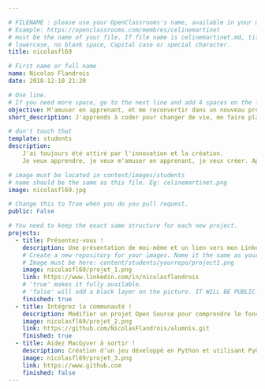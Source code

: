 ```yaml
---

# FILENAME : please use your OpenClassrooms's name, available in your url.
# Example: https://openclassrooms.com/membres/celinemartinet
# must be the name of your file. If file name is celinemartinet.md, title is celinemartinet.
# lowercase, no blank space, Capital case or special character.
title: nicolasfl69

# First name or full name
name: Nicolas Flandrois
date: 2018-12-10 21:20

# One line.
# If you need more space, go to the next line and add 4 spaces on the left, as in 'description'.
objective: M'amuser en apprenant, et me reconvertir dans un nouveau projet de vie.
short_description: J'apprends à coder pour changer de vie, me faire plaisir, et créer.

# don't touch that
template: students
description:
    J'ai toujours été attiré par l'innovation et la création.
    Je veux apprendre, je veux m'amuser en apprenant, je veux créer. Apprendre à coder me permettra de façon actif d'orienter ma vie selon mes objectifs.

# image must be located in content/images/students
# name should be the same as this file. Eg: celinemartinet.png
image: nicolasfl69.jpg

# Change this to True when you do you pull request.
public: False

# You need to keep the exact same structure for each new project.
projects:
  - title: Présentez-vous !
    description: Une présentation de moi-même et un lien vers mon LinkedIn.
    # Create a new repository for your images. Name it the same as your nickname and profile picture.
    # Image must be here: content/students/yourrepo/project1.png
    image: nicolasfl69/projet_1.png
    link: https://www.linkedin.com/in/nicolasflandrois
    # 'true' makes it fully available.
    # 'false' will add a black layer on the picture. IT WILL BE PUBLIC!
    finished: true
  - title: Intégrez la communauté !
    description: Modifier un projet Open Source pour comprendre le fonctionnement de Git, de Github et des pull requests. 
    image: nicolasfl69/projet_2.png
    link: https://github.com/NicolasFlandrois/alumnis.git
    finished: true
  - title: Aidez MacGyver à sortir !
    description: Création d’un jeu développé en Python et utilisant PyGame.
    image: nicolasfl69/projet_3.png
    link: https://www.github.com
    finished: false
---
```

